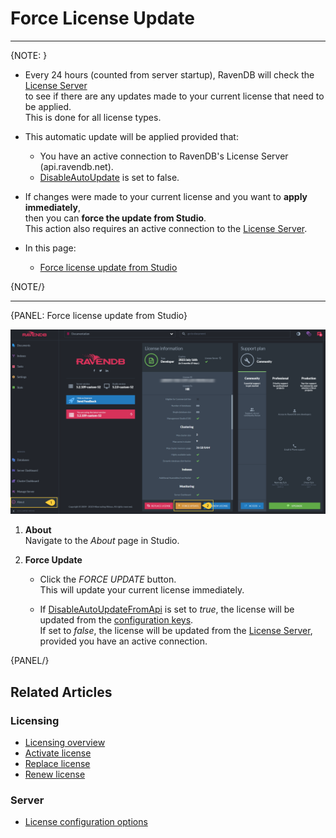 # Force License Update

---

{NOTE: }

* Every 24 hours (counted from server startup), RavenDB will check the [License Server](../../start/licensing/licensing-overview#license-server)  
  to see if there are any updates made to your current license that need to be applied.  
  This is done for all license types.  

* This automatic update will be applied provided that:  
  * You have an active connection to RavenDB's License Server (api.ravendb.net).  
  * [DisableAutoUpdate](../../server/configuration/license-configuration#license.disableautoupdate) is set to false.  

* If changes were made to your current license and you want to **apply immediately**,    
  then you can **force the update from Studio**.  
  This action also requires an active connection to the [License Server](../../start/licensing/licensing-overview#license-server).

* In this page:
    * [Force license update from Studio](../../start/licensing/force-update#force-license-update-from-studio)

{NOTE/}

---

{PANEL: Force license update from Studio}

![Force Update](images/force-update.png "Force-update")

1. **About**  
   Navigate to the _About_ page in Studio.  

2. **Force Update**  

   * Click the _FORCE UPDATE_ button.  
     This will update your current license immediately.  
   
   * If [DisableAutoUpdateFromApi](../../server/configuration/license-configuration#license.disableautoupdatefromapi) is set to _true_,
     the license will be updated from the [configuration keys](../../start/licensing/activate-license#activate-license-with-configuration-keys).  
     If set to _false_, the license will be updated from the [License Server](../../start/licensing/licensing-overview#license-server), provided you have an active connection.  

{PANEL/}

## Related Articles

### Licensing
- [Licensing overview](../../start/licensing/licensing-overview)
- [Activate license](../../start/licensing/activate-license)
- [Replace license](../../start/licensing/replace-license)
- [Renew license](../../start/licensing/renew-license)

### Server
- [License configuration options](../../server/configuration/license-configuration)



